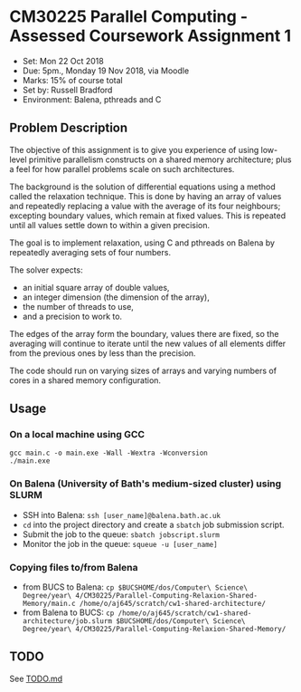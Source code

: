 # CM30225 Parallel Computing - Assessed Coursework Assignment 1

* Set: Mon 22 Oct 2018
* Due: 5pm., Monday 19 Nov 2018, via Moodle
* Marks: 15% of course total
* Set by: Russell Bradford
* Environment: Balena, pthreads and C

## Problem Description

The objective of this assignment is to give you experience of using low-level primitive parallelism constructs on a
shared memory architecture; plus a feel for how parallel problems scale on such architectures.

The background is the solution of differential equations using a method called the relaxation technique. This is done by
having an array of values and repeatedly replacing a value with the average of its four neighbours; excepting boundary
values, which remain at fixed values. This is repeated until all values settle down to within a given precision.

The goal is to implement relaxation, using C and pthreads on Balena by repeatedly averaging sets of four numbers.

The solver expects:
* an initial square array of double values,
* an integer dimension (the dimension of the array),
* the number of threads to use,
* and a precision to work to.

The edges of the array form the boundary, values there are fixed, so the averaging will continue to iterate until the new values of all
elements differ from the previous ones by less than the precision.

The code should run on varying sizes of arrays and varying numbers of cores in a shared memory configuration.

## Usage

### On a local machine using GCC

```
gcc main.c -o main.exe -Wall -Wextra -Wconversion
./main.exe
```

### On Balena (University of Bath's medium-sized cluster) using SLURM

* SSH into Balena: `ssh [user_name]@balena.bath.ac.uk`
* `cd` into the project directory and create a `sbatch` job submission script.
* Submit the job to the queue: `sbatch jobscript.slurm`
* Monitor the job in the queue: `squeue -u [user_name]`

### Copying files to/from Balena

* from BUCS to Balena: `cp $BUCSHOME/dos/Computer\ Science\ Degree/year\ 4/CM30225/Parallel-Computing-Relaxion-Shared-Memory/main.c /home/o/aj645/scratch/cw1-shared-architecture/`
* from Balena to BUCS: `cp /home/o/aj645/scratch/cw1-shared-architecture/job.slurm $BUCSHOME/dos/Computer\ Science\ Degree/year\ 4/CM30225/Parallel-Computing-Relaxion-Shared-Memory/`

## TODO

See [TODO.md](https://github.com/Adamouization/Parallel-Computing-Relaxion-Shared-Memory/blob/master/TODO.md)
